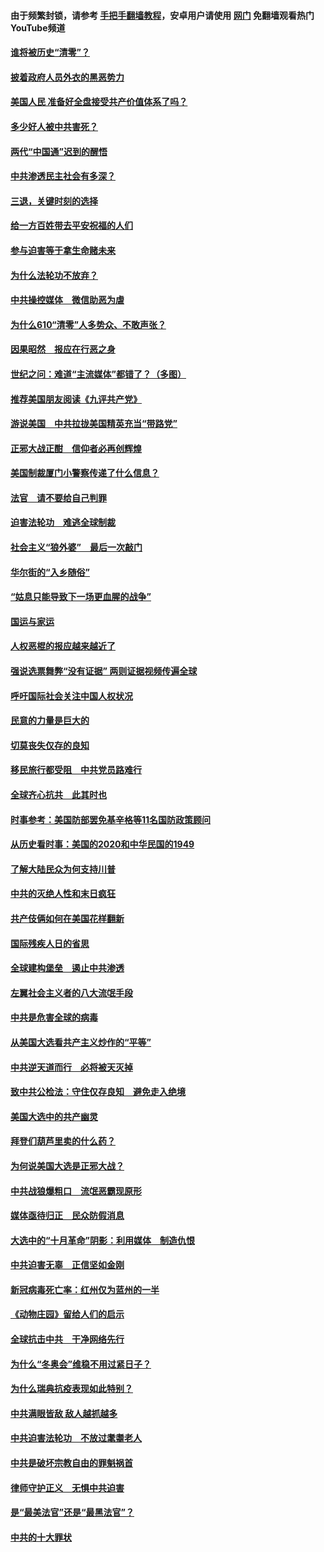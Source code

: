 #### 由于频繁封锁，请参考 [手把手翻墙教程](https://github.com/gfw-breaker/guides/wiki/)，安卓用户请使用 [网门](https://github.com/gfw-breaker/nogfw/blob/master/dl.md?t=01022003) 免翻墙观看热门YouTube频道 

#### [谁将被历史“清零”？](../pages/251/417485.md?t=01022003) 

#### [披着政府人员外衣的黑恶势力](../pages/251/417442.md?t=01022003) 

#### [美国人民 准备好全盘接受共产价值体系了吗？](../pages/251/417491.md?t=01022003) 

#### [多少好人被中共害死？](../pages/251/417144.md?t=01022003) 

#### [两代“中国通”迟到的醒悟](../pages/251/417064.md?t=01022003) 

#### [中共渗透民主社会有多深？](../pages/251/417063.md?t=01022003) 

#### [三退，关键时刻的选择](../pages/251/416969.md?t=01022003) 

#### [给一方百姓带去平安祝福的人们](../pages/251/416941.md?t=01022003) 

#### [参与迫害等于拿生命赌未来](../pages/251/416856.md?t=01022003) 

#### [为什么法轮功不放弃？](../pages/251/416864.md?t=01022003) 

#### [中共操控媒体　微信助恶为虐](../pages/251/416724.md?t=01022003) 

#### [为什么610“清零”人多势众、不敢声张？](../pages/251/416632.md?t=01022003) 

#### [因果昭然　报应在行恶之身](../pages/251/416582.md?t=01022003) 

#### [世纪之问：难道“主流媒体”都错了？（多图）](../pages/251/416571.md?t=01022003) 

#### [推荐美国朋友阅读《九评共产党》](../pages/251/416510.md?t=01022003) 

#### [游说美国　中共拉拢美国精英充当“带路党”](../pages/251/416529.md?t=01022003) 

#### [正邪大战正酣　信仰者必再创辉煌](../pages/251/416433.md?t=01022003) 

#### [美国制裁厦门小警察传递了什么信息？](../pages/251/416432.md?t=01022003) 

#### [法官　请不要给自己判罪](../pages/251/416379.md?t=01022003) 

#### [迫害法轮功　难逃全球制裁](../pages/251/416380.md?t=01022003) 

#### [社会主义“狼外婆”　最后一次敲门](../pages/251/416394.md?t=01022003) 

#### [华尔街的“入乡随俗”](../pages/251/416395.md?t=01022003) 

#### [“姑息只能导致下一场更血腥的战争”](../pages/251/416223.md?t=01022003) 

#### [国运与家运](../pages/251/416224.md?t=01022003) 

#### [人权恶棍的报应越来越近了](../pages/251/416276.md?t=01022003) 

#### [强说选票舞弊“没有证据” 两则证据视频传遍全球](../pages/251/416227.md?t=01022003) 

#### [呼吁国际社会关注中国人权状况](../pages/251/416135.md?t=01022003) 

#### [民意的力量是巨大的](../pages/251/416222.md?t=01022003) 

#### [切莫丧失仅存的良知](../pages/251/416134.md?t=01022003) 

#### [移民旅行都受阻　中共党员路难行](../pages/251/416033.md?t=01022003) 

#### [全球齐心抗共　此其时也](../pages/251/415989.md?t=01022003) 

#### [时事参考：美国防部罢免基辛格等11名国防政策顾问](../pages/251/415970.md?t=01022003) 

#### [从历史看时事：美国的2020和中华民国的1949](../pages/251/415949.md?t=01022003) 

#### [了解大陆民众为何支持川普](../pages/251/415950.md?t=01022003) 

#### [中共的灭绝人性和末日疯狂](../pages/251/415944.md?t=01022003) 

#### [共产伎俩如何在美国花样翻新](../pages/251/415908.md?t=01022003) 

#### [国际残疾人日的省思](../pages/251/415849.md?t=01022003) 

#### [全球建构堡垒　遏止中共渗透](../pages/251/415850.md?t=01022003) 

#### [左翼社会主义者的八大流氓手段](../pages/251/415802.md?t=01022003) 

#### [中共是危害全球的病毒](../pages/251/415569.md?t=01022003) 

#### [从美国大选看共产主义炒作的“平等”](../pages/251/415654.md?t=01022003) 

#### [中共逆天道而行　必将被天灭掉](../pages/251/415626.md?t=01022003) 

#### [致中共公检法：守住仅存良知　避免走入绝境](../pages/251/415627.md?t=01022003) 

#### [美国大选中的共产幽灵](../pages/251/415618.md?t=01022003) 

#### [拜登们葫芦里卖的什么药？](../pages/251/415531.md?t=01022003) 

#### [为何说美国大选是正邪大战？](../pages/251/415530.md?t=01022003) 

#### [中共战狼爆粗口　流氓恶霸现原形](../pages/251/415426.md?t=01022003) 

#### [媒体亟待归正　民众防假消息](../pages/251/415402.md?t=01022003) 

#### [大选中的“十月革命”阴影：利用媒体　制造仇恨](../pages/251/415334.md?t=01022003) 

#### [中共迫害无辜　正信坚如金刚](../pages/251/415307.md?t=01022003) 

#### [新冠病毒死亡率：红州仅为蓝州的一半](../pages/251/415164.md?t=01022003) 

#### [《动物庄园》留给人们的启示](../pages/251/415178.md?t=01022003) 

#### [全球抗击中共　干净网络先行](../pages/251/415096.md?t=01022003) 

#### [为什么“冬奥会”维稳不用过紧日子？](../pages/251/414949.md?t=01022003) 

#### [为什么瑞典抗疫表现如此特别？](../pages/251/414950.md?t=01022003) 

#### [中共满眼皆敌 敌人越抓越多](../pages/251/415053.md?t=01022003) 

#### [中共迫害法轮功　不放过耄耋老人](../pages/251/414994.md?t=01022003) 

#### [中共是破坏宗教自由的罪魁祸首](../pages/251/414901.md?t=01022003) 

#### [律师守护正义　无惧中共迫害](../pages/251/414900.md?t=01022003) 

#### [是“最美法官”还是“最黑法官”？](../pages/251/414885.md?t=01022003) 

#### [中共的十大罪状](../pages/251/414772.md?t=01022003) 

